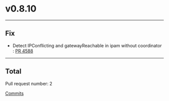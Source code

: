 
# v0.8.10

***

## Fix

* Detect IPConflicting and gatewayReachable in ipam without coordinator : [PR 4588](https://github.com/spidernet-io/spiderpool/pull/4588)



***

## Total 

Pull request number: 2

[ Commits ](https://github.com/spidernet-io/spiderpool/compare/v0.8.9...v0.8.10)
